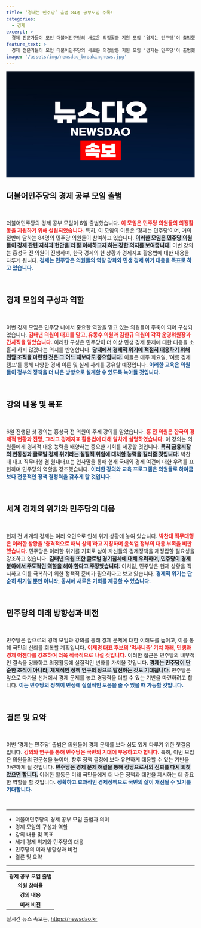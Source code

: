```yaml
---
title: ‘경제는 민주당’ 출범 84명 공부모임 주목!
categories:
  - 경제
excerpt: >
  경제 전문가들이 모인 더불어민주당의 새로운 의정활동 지원 모임 ‘경제는 민주당’이 출범했습니다. 박찬대 대표 직무대행은 민생과 경제 위기 속에서 당의 역할을 강조하며 집권 준비를 다짐했습니다. 의원들의 경제 공부가 향후 큰 변화를 이끌어낼지 주목됩니다!
feature_text: >
  경제 전문가들이 모인 더불어민주당의 새로운 의정활동 지원 모임 ‘경제는 민주당’이 출범했습니다. 박찬대 대표 직무대행은 민생과 경제 위기 속에서 당의 역할을 강조하며 집권 준비를 다짐했습니다. 의원들의 경제 공부가 향후 큰 변화를 이끌어낼지 주목됩니다!
image: '/assets/img/newsdao_breakingnews.jpg'
---
```


<p><img src="/assets/img/newsdao_breakingnews.jpg" alt="bookingtag 속보" /></p>

<h2 data-ke-size="size26">더불어민주당의 경제 공부 모임 출범</h2>

<p data-ke-size="size16">&nbsp;</p>

<p>더불어민주당의 경제 공부 모임이 6일 출범했습니다. <b><span style="color: #ee2323;">이 모임은 민주당 의원들의 의정활동을 지원하기 위해 설립되었습니다.</span></b> 특히, 이 모임의 이름은 ‘경제는 민주당’이며, 거의 절반에 달하는 84명의 민주당 의원들이 참여하고 있습니다. <b><span style="background-color: #21538527;">이러한 모임은 민주당 의원들이 경제 관련 지식과 현안을 더 잘 이해하고자 하는 강한 의지를 보여줍니다.</span></b> 이번 강의는 홍성국 전 의원이 진행하며, 한국 경제의 현 상황과 경제지표 활용법에 대한 내용을 다루게 됩니다. <b><span style="color: #1a5490;">경제는 민주당은 의원들의 역량 강화와 민생 경제 위기 대응을 목표로 하고 있습니다.</span></b></p>

<p data-ke-size="size16">&nbsp;</p>

<h2 data-ke-size="size26">경제 모임의 구성과 역할</h2>

<p data-ke-size="size16">&nbsp;</p>

<p>이번 경제 모임은 민주당 내에서 중요한 역할을 맡고 있는 의원들이 주축이 되어 구성되었습니다. <b><span style="color: #ee2323;">김태년 의원이 대표를 맡고, 유동수 의원과 김한규 의원이 각각 운영위원장과 간사직을 맡았습니다.</span></b> 이러한 구성은 민주당이 더 이상 민생 경제 문제에 대한 대응을 소홀히 하지 않겠다는 의지를 반영합니다. <b><span style="background-color: #21538527;">당내에서 경제적 위기에 적절히 대응하기 위해 전담 조직을 마련한 것은 그 어느 때보다도 중요합니다.</span></b> 이들은 매주 화요일, ‘여름 경제 캠프’를 통해 다양한 경제 이론 및 실제 사례를 공유할 예정입니다. <b><span style="color: #1a5490;">이러한 교육은 의원들이 정부의 정책을 더 나은 방향으로 설계할 수 있도록 녹아들 것입니다.</span></b></p>

<p data-ke-size="size16">&nbsp;</p>

<h2 data-ke-size="size26">강의 내용 및 목표</h2>

<p data-ke-size="size16">&nbsp;</p>

<p>6일 진행된 첫 강의는 홍성국 전 의원이 주제 강의를 맡았습니다. <b><span style="color: #ee2323;">홍 전 의원은 한국의 경제적 현황과 전망, 그리고 경제지표 활용법에 대해 알차게 설명하였습니다.</span></b> 이 강의는 의원들에게 경제적 대응 능력을 배양하는 중요한 기회를 제공할 것입니다. <b><span style="background-color: #21538527;">특히 금융시장의 변동성과 글로벌 경제 위기라는 실질적 위험에 대처할 능력을 길러줄 것입니다.</span></b> 박찬대 대표 직무대행 겸 원내대표는 인사말을 통해 현재 국내외 경제 여건에 대한 우려를 표현하며 민주당의 역할을 강조했습니다. <b><span style="color: #1a5490;">이러한 강의와 교육 프로그램은 의원들로 하여금 보다 전문적인 정책 결정력을 갖추게 할 것입니다.</span></b></p>

<p data-ke-size="size16">&nbsp;</p>

<h2 data-ke-size="size26">세계 경제의 위기와 민주당의 대응</h2>

<p data-ke-size="size16">&nbsp;</p>

<p>현재 전 세계의 경제는 여러 요인으로 인해 위기 상황에 놓여 있습니다. <b><span style="color: #ee2323;">박찬대 직무대행은 이러한 상황을 ‘충격적으로 패닉 상태’라고 지칭하며 윤석열 정부의 대응 부족을 비판했습니다.</span></b> 민주당은 이러한 위기를 기회로 삼아 자신들의 경제정책을 재정립할 필요성을 강조하고 있습니다. <b><span style="background-color: #21538527;">김태년 의원 또한 글로벌 경기침체에 대해 우려하며, 민주당이 경제 분야에서 주도적인 역할을 해야 한다고 주장했습니다.</span></b> 이처럼, 민주당은 현재 상황을 직시하고 이를 극복하기 위한 정책적 준비가 필요하다고 보고 있습니다. <b><span style="color: #1a5490;">경제적 위기는 단순히 위기일 뿐만 아니라, 동시에 새로운 기회를 제공할 수 있습니다.</span></b></p>

<p data-ke-size="size16">&nbsp;</p>

<h2 data-ke-size="size26">민주당의 미래 방향성과 비전</h2>

<p data-ke-size="size16">&nbsp;</p>

<p>민주당은 앞으로의 경제 모임과 강의를 통해 경제 문제에 대한 이해도를 높이고, 이를 통해 국민의 신뢰를 회복할 계획입니다. <b><span style="color: #ee2323;">이재명 대표 후보의 ‘먹사니즘’ 기치 아래, 민생과 경제 어젠다를 강조하며 더욱 적극적으로 나설 것입니다.</span></b> 이러한 접근은 민주당의 내부적인 결속을 강화하고 의정활동에 실질적인 변화를 가져올 것입니다. <b><span style="background-color: #21538527;">경제는 민주당이 단순한 조직이 아니라, 체계적인 정책 연구의 장으로 발전하는 것도 기대됩니다.</span></b> 민주당은 앞으로 다가올 선거에서 경제 문제를 놓고 경쟁력을 더할 수 있는 기반을 마련하려고 합니다. <b><span style="color: #1a5490;">이는 민주당의 정책이 민생에 실질적인 도움을 줄 수 있을 때 가능할 것입니다.</span></b></p>

<p data-ke-size="size16">&nbsp;</p>

<h2 data-ke-size="size26">결론 및 요약</h2>

<p data-ke-size="size16">&nbsp;</p>

<p>이번 ‘경제는 민주당’ 출범은 의원들이 경제 문제를 보다 심도 있게 다루기 위한 첫걸음입니다. <b><span style="color: #ee2323;">강의와 연구를 통해 민주당은 국민의 기대에 부응하고자 합니다.</span></b> 특히, 이번 모임은 의원들의 전문성을 높이며, 향후 정책 결정에 보다 유연하게 대응할 수 있는 기반을 마련하게 될 것입니다. <b><span style="background-color: #21538527;">민주당은 경제 문제 해결을 통해 정당으로서의 신뢰를 다시 되찾았으면 합니다.</span></b> 이러한 활동은 미래 국민들에게 더 나은 정책과 대안을 제시하는 데 중요한 역할을 할 것입니다. <b><span style="color: #1a5490;">정확하고 효과적인 경제정책으로 국민의 삶이 개선될 수 있기를 기대합니다.</span></b> </p>

<p data-ke-size="size16">&nbsp;</p>

<hr>

<ul>
    <li>더불어민주당의 경제 공부 모임 출범과 의미</li>
    <li>경제 모임의 구성과 역할</li>
    <li>강의 내용 및 목표</li>
    <li>세계 경제 위기와 민주당의 대응</li>
    <li>민주당의 미래 방향성과 비전</li>
    <li>결론 및 요약</li>
</ul>

<hr>

<table>
    <tbody>
        <tr>
            <td style="text-align: center; height: 17px;"><b>경제 공부 모임 출범</b></td>
        </tr>
        <tr>
            <td style="text-align: center; height: 17px;"><b>의원 참여율</b></td>
        </tr>
        <tr>
            <td style="text-align: center; height: 17px;"><b>강의 내용</b></td>
        </tr>
        <tr>
            <td style="text-align: center; height: 17px;"><b>미래 비전</b></td>
        </tr>
    </tbody>
</table>
실시간 뉴스 속보는, <a href="https://newsdao.kr" rel="dofollow">https://newsdao.kr</a>


